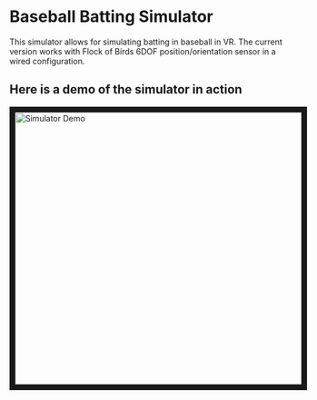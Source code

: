 # Baseball Batting Simulator

This simulator allows for simulating batting in baseball in VR. The current version works with Flock of Birds 6DOF position/orientation sensor in a wired configuration.

## Here is a demo of the simulator in action
<a href="http://www.youtube.com/watch?feature=player_embedded&v=Q2eZUiYOp_o
" target="_blank"><img src="http://img.youtube.com/vi/Q2eZUiYOp_o/0.jpg" 
alt="Simulator Demo" width="640" height="480" border="10" /></a>




